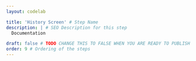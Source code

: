 ```yaml
---
layout: codelab

title: 'History Screen' # Step Name
description: | # SEO Description for this step
  Documentation

draft: false # TODO CHANGE THIS TO FALSE WHEN YOU ARE READY TO PUBLISH THE PAGE
order: 9 # Ordering of the steps
---
```


